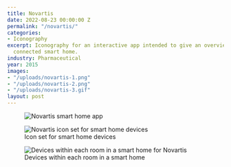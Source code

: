 ```yaml
---
title: Novartis
date: 2022-08-23 00:00:00 Z
permalink: "/novartis/"
categories:
- Iconography
excerpt: Iconography for an interactive app intended to give an overview of a fully
  connected smart home.
industry: Pharmaceutical
year: 2015
images:
- "/uploads/novartis-1.png"
- "/uploads/novartis-2.png"
- "/uploads/novartis-3.gif"
layout: post
---
```


<figure>
    <img src="/uploads/novartis-1.png" alt="Novartis smart home app">
</figure>

<figure>
    <img src="/uploads/novartis-2.png" alt="Novartis icon set for smart home devices">
     <figcaption>Icon set for smart home devices</figcaption>
</figure>

<figure>
    <img src="/uploads/novartis-3.gif" alt="Devices within each room in a smart home for Novartis">
     <figcaption>Devices within each room in a smart home
</figcaption>
</figure>